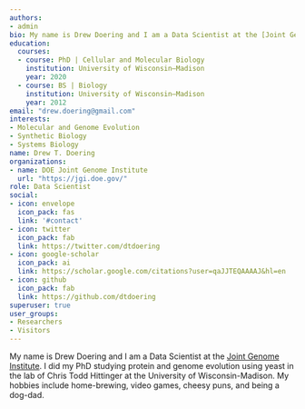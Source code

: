 ```yaml
---
authors:
- admin
bio: My name is Drew Doering and I am a Data Scientist at the [Joint Genome Institute](https://jgi.doe.gov/). I did my PhD studying protein and genome evolution using yeast in the lab of Chris Todd Hittinger at the University of Wisconsin-Madison. My hobbies include home-brewing, video games, cheesy puns, and being a dog-dad.
education:
  courses:
  - course: PhD | Cellular and Molecular Biology
    institution: University of Wisconsin–Madison
    year: 2020
  - course: BS | Biology
    institution: University of Wisconsin–Madison
    year: 2012
email: "drew.doering@gmail.com"
interests:
- Molecular and Genome Evolution
- Synthetic Biology
- Systems Biology
name: Drew T. Doering
organizations:
- name: DOE Joint Genome Institute
  url: "https://jgi.doe.gov/"
role: Data Scientist
social:
- icon: envelope
  icon_pack: fas
  link: '#contact'
- icon: twitter
  icon_pack: fab
  link: https://twitter.com/dtdoering
- icon: google-scholar
  icon_pack: ai
  link: https://scholar.google.com/citations?user=qaJJTEQAAAAJ&hl=en
- icon: github
  icon_pack: fab
  link: https://github.com/dtdoering
superuser: true
user_groups:
- Researchers
- Visitors
---
```


My name is Drew Doering and I am a Data Scientist at the [Joint Genome Institute](https://jgi.doe.gov/). I did my PhD studying protein and genome evolution using yeast in the lab of Chris Todd Hittinger at the University of Wisconsin-Madison. My hobbies include home-brewing, video games, cheesy puns, and being a 
dog-dad.
